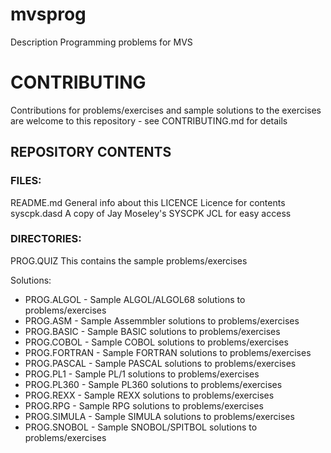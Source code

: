 # mvsprog
Description  Programming problems for MVS

# CONTRIBUTING

Contributions for problems/exercises and sample solutions to the exercises are
welcome to this repository - see CONTRIBUTING.md for details

## REPOSITORY CONTENTS


### FILES:
README.md       General info about this 
LICENCE         Licence for contents 
syscpk.dasd     A copy of Jay Moseley's SYSCPK JCL for easy access

### DIRECTORIES: 
PROG.QUIZ       This contains the sample problems/exercises


Solutions:

- PROG.ALGOL      - Sample ALGOL/ALGOL68 solutions to problems/exercises
- PROG.ASM        - Sample Assemmbler solutions to problems/exercises
- PROG.BASIC      - Sample BASIC solutions to problems/exercises 
- PROG.COBOL	  - Sample COBOL solutions to problems/exercises
- PROG.FORTRAN    - Sample FORTRAN solutions to problems/exercises
- PROG.PASCAL     - Sample PASCAL solutions to problems/exercises
- PROG.PL1        - Sample PL/1 solutions to problems/exercises
- PROG.PL360      - Sample PL360 solutions to problems/exercises
- PROG.REXX       - Sample REXX solutions to problems/exercises
- PROG.RPG        - Sample RPG solutions to problems/exercises
- PROG.SIMULA     - Sample SIMULA solutions to problems/exercises
- PROG.SNOBOL     - Sample SNOBOL/SPITBOL solutions to problems/exercises
 
